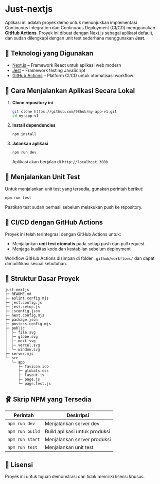 # Just-nextjs

Aplikasi ini adalah proyek demo untuk menunjukkan implementasi Continuous Integration dan Continuous Deployment (CI/CD) menggunakan **GitHub Actions**. Proyek ini dibuat dengan Next.js sebagai aplikasi default, dan sudah dilengkapi dengan unit test sederhana menggunakan **Jest**.

## 📆 Teknologi yang Digunakan

* [Next.js](https://nextjs.org/) – Framework React untuk aplikasi web modern
* [Jest](https://jestjs.io/) – Framework testing JavaScript
* [GitHub Actions](https://github.com/features/actions) – Platform CI/CD untuk otomatisasi workflow

## 🚀 Cara Menjalankan Aplikasi Secara Lokal

1. **Clone repository ini**

   ```bash
   git clone https://github.com/98hub/my-app-v1.git
   cd my-app-v1
   ```

2. **Install dependencies**

   ```bash
   npm install
   ```

3. **Jalankan aplikasi**

   ```bash
   npm run dev
   ```

   Aplikasi akan berjalan di `http://localhost:3000`

## 🧲 Menjalankan Unit Test

Untuk menjalankan unit test yang tersedia, gunakan perintah berikut:

```bash
npm run test
```

Pastikan test sudah berhasil sebelum melakukan push ke repository.

## 🔄 CI/CD dengan GitHub Actions

Proyek ini telah terintegrasi dengan GitHub Actions untuk:

* Menjalankan **unit test otomatis** pada setiap push dan pull request
* Menjaga kualitas kode dan kestabilan sebelum deployment

Workflow GitHub Actions disimpan di folder `.github/workflows/` dan dapat dimodifikasi sesuai kebutuhan.

## 📁 Struktur Dasar Proyek

```
just-nextjs
├─ README.md
├─ eslint.config.mjs
├─ jest.config.js
├─ jest.setup.js
├─ jsconfig.json
├─ next.config.mjs
├─ package.json
├─ postcss.config.mjs
├─ public
│  ├─ file.svg
│  ├─ globe.svg
│  ├─ next.svg
│  ├─ vercel.svg
│  └─ window.svg
├─ server.mjs
└─ src
   └─ app
      ├─ favicon.ico
      ├─ globals.css
      ├─ layout.js
      ├─ page.js
      └─ page.test.js

```

## 🩰 Skrip NPM yang Tersedia

| Perintah        | Deskripsi                     |
| --------------- | ----------------------------- |
| `npm run dev`   | Menjalankan server dev        |
| `npm run build` | Build aplikasi untuk produksi |
| `npm run start` | Menjalankan server produksi   |
| `npm run test`  | Menjalankan unit test         |

## 📄 Lisensi

Proyek ini untuk tujuan demonstrasi dan tidak memiliki lisensi khusus.